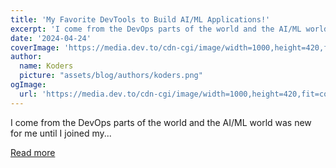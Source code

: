 ```yaml
---
title: 'My Favorite DevTools to Build AI/ML Applications!'
excerpt: 'I come from the DevOps parts of the world and the AI/ML world was new for me until I joined my...'
date: '2024-04-24'
coverImage: 'https://media.dev.to/cdn-cgi/image/width=1000,height=420,fit=cover,gravity=auto,format=auto/https%3A%2F%2Fdev-to-uploads.s3.amazonaws.com%2Fuploads%2Farticles%2Fpde9rfnu9gfjbfe5geua.gif'
author:
  name: Koders
  picture: "assets/blog/authors/koders.png"
ogImage:
  url: 'https://media.dev.to/cdn-cgi/image/width=1000,height=420,fit=cover,gravity=auto,format=auto/https%3A%2F%2Fdev-to-uploads.s3.amazonaws.com%2Fuploads%2Farticles%2Fpde9rfnu9gfjbfe5geua.gif'
---
```


I come from the DevOps parts of the world and the AI/ML world was new for me until I joined my...

[Read more](https://dev.to/pavanbelagatti/my-favorite-devtools-to-build-aiml-applications-3c0c)
